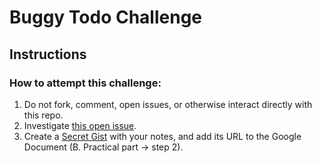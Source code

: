 # Buggy Todo Challenge

## Instructions
### How to attempt this challenge:

1. Do not fork, comment, open issues, or otherwise interact directly with this repo.
3. Investigate [this open issue](https://github.com/KremsaDigital/QA-challanges/issues/1).
4. Create a [Secret Gist](https://gist.github.com/) with your notes, and add its URL to the Google Document (B. Practical part -> step 2).
